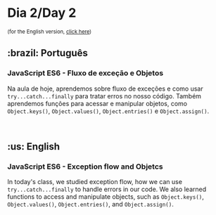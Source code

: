 # Dia 2/Day 2

<small>(for the English version, <a href="#en">click here</a>)</small>

<h2>:brazil: Português</h2>
<h3>JavaScript ES6 - Fluxo de exceção e Objetos</h3>
<p>Na aula de hoje, aprendemos sobre fluxo de exceções e como usar <code>try...catch...finally</code> para tratar erros no nosso código. Também aprendemos funções para acessar e manipular objetos, como <code>Object.keys()</code>, <code>Object.values()</code>, <code>Object.entries()</code> e <code>Object.assign()</code>.</p>
<br>

<h2 id="en">:us: English</h2>
<h3>JavaScript ES6 - Exception flow and Objetcs</h3>
<p>In today's class, we studied exception flow, how we can use <code>try...catch...finally</code> to handle errors in our code. We also learned functions to access and manipulate objects, such as <code>Object.keys()</code>, <code>Object.values()</code>, <code>Object.entries()</code>, and <code>Object.assign()</code>.</p>

